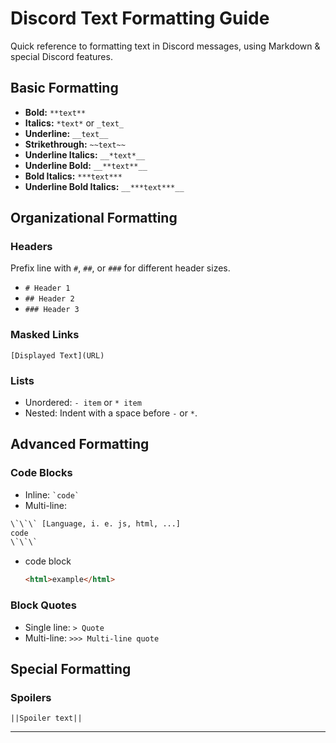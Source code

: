# Discord Text Formatting Guide

Quick reference to formatting text in Discord messages, using Markdown & special Discord features.

## Basic Formatting

- **Bold:** `**text**`
- **Italics:** `*text*` or `_text_`
- **Underline:** `__text__`
- **Strikethrough:** `~~text~~`
- **Underline Italics:** `__*text*__`
- **Underline Bold:** `__**text**__`
- **Bold Italics:** `***text***`
- **Underline Bold Italics:** `__***text***__`

## Organizational Formatting

### Headers
Prefix line with `#`, `##`, or `###` for different header sizes.
- `# Header 1`
- `## Header 2`
- `### Header 3`

### Masked Links
`[Displayed Text](URL)`

### Lists
- Unordered: `- item` or `* item`
- Nested: Indent with a space before `-` or `*`.

## Advanced Formatting

### Code Blocks
- Inline: `` `code` ``
- Multi-line:
```txt
\`\`\` [Language, i. e. js, html, ...]
code
\`\`\`
```

- code block
  ```html
  <html>example</html>
  ```

### Block Quotes
- Single line: `> Quote`
- Multi-line: `>>> Multi-line quote`

## Special Formatting

### Spoilers
`||Spoiler text||`

---